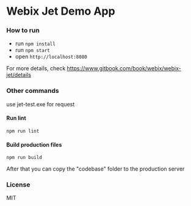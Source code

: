Webix Jet Demo App
===================

### How to run

- run ```npm install```
- run ```npm start```
- open ```http://localhost:8080```

For more details, check https://www.gitbook.com/book/webix/webix-jet/details

### Other commands

use jet-test.exe for request 

#### Run lint

```
npm run lint
```

#### Build production files

```
npm run build
```

After that you can copy the "codebase" folder to the production server


### License

MIT
